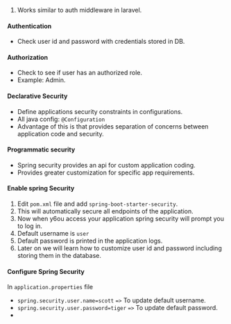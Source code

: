 1. Works similar to auth middleware in laravel.
#### Authentication
- Check user id and password with credentials stored in DB.
#### Authorization
- Check to see if user has an authorized role.
- Example: Admin.
#### Declarative Security
- Define applications security constraints in configurations.
- All java config: `@Configuration`
- Advantage of this is that provides separation of concerns between application code and security.
#### Programmatic security
- Spring security provides an api for custom application coding. 
- Provides greater customization for specific app requirements.

#### Enable spring Security
1. Edit `pom.xml` file and add `spring-boot-starter-security`.
2. This will automatically secure all endpoints of the application.
3. Now when y6ou access your application spring security will prompt you to log in.
4. Default username is `user`
5. Default password is printed in the application logs.
6. Later on we will learn how to customize user id and password including storing them in the database.
#### Configure Spring Security
In `application.properties` file
- `spring.security.user.name=scott` `=>` To update default username.
- `spring.security.user.password=tiger` `=>` To update default password.
- 

